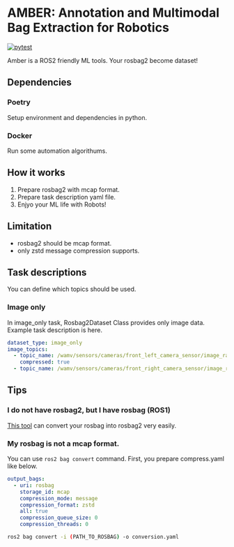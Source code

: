 # AMBER: Annotation and Multimodal Bag Extraction for Robotics

[![pytest](https://github.com/OUXT-Polaris/amber/actions/workflows/pytest.yaml/badge.svg)](https://github.com/OUXT-Polaris/amber/actions/workflows/pytest.yaml)

Amber is a ROS2 friendly ML tools.
Your rosbag2 become dataset!

## Dependencies
### Poetry
Setup environment and dependencies in python.
### Docker
Run some automation algorithums.

## How it works

1. Prepare rosbag2 with mcap format.
2. Prepare task description yaml file.
3. Enjyo your ML life with Robots!

## Limitation
- rosbag2 should be mcap format.
- only zstd message compression supports.

## Task descriptions

You can define which topics should be used.

### Image only

In image_only task, Rosbag2Dataset Class provides only image data.
Example task description is here.

```yaml
dataset_type: image_only
image_topics:
  - topic_name: /wamv/sensors/cameras/front_left_camera_sensor/image_raw
    compressed: true
  - topic_name: /wamv/sensors/cameras/front_right_camera_sensor/image_raw
```

## Tips

### I do not have rosbag2, but I have rosbag (ROS1)

[This tool](https://gitlab.com/ternaris/rosbags) can convert your rosbag into rosbag2 very easily.

### My rosbag is not a mcap format.

You can use `ros2 bag convert` command.
First, you prepare compress.yaml like below.

```yaml
output_bags:
  - uri: rosbag
    storage_id: mcap
    compression_mode: message
    compression_format: zstd
    all: true
    compression_queue_size: 0
    compression_threads: 0
```

```bash
ros2 bag convert -i (PATH_TO_ROSBAG) -o conversion.yaml
```
